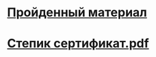 # [Пройденный материал](https://docs.google.com/spreadsheets/d/1KZYHtEOLXXda0M6PU3wWF4nANf0h9HhUFoDr5RnTMpI/edit?usp=sharing)
# [Степик сертификат.pdf](https://github.com/Katya6589/Semestr_6/files/13951635/default.pdf)

